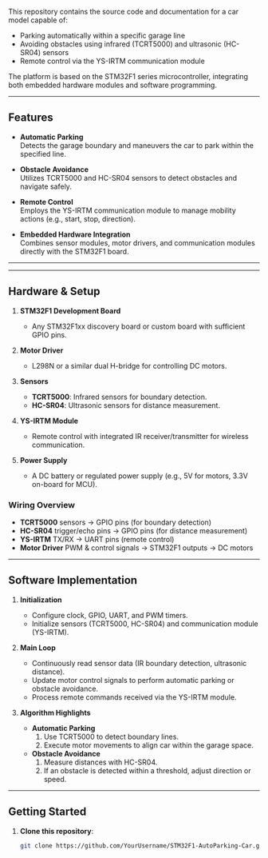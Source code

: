 This repository contains the source code and documentation for a car model capable of:
- Parking automatically within a specific garage line
- Avoiding obstacles using infrared (TCRT5000) and ultrasonic (HC-SR04) sensors
- Remote control via the YS-IRTM communication module

The platform is based on the STM32F1 series microcontroller, integrating both embedded hardware modules and software programming.

---

## Features

- **Automatic Parking**  
  Detects the garage boundary and maneuvers the car to park within the specified line.

- **Obstacle Avoidance**  
  Utilizes TCRT5000 and HC-SR04 sensors to detect obstacles and navigate safely.

- **Remote Control**  
  Employs the YS-IRTM communication module to manage mobility actions (e.g., start, stop, direction).

- **Embedded Hardware Integration**  
  Combines sensor modules, motor drivers, and communication modules directly with the STM32F1 board.

---
---

## Hardware & Setup

1. **STM32F1 Development Board**  
   - Any STM32F1xx discovery board or custom board with sufficient GPIO pins.

2. **Motor Driver**  
   - L298N or a similar dual H-bridge for controlling DC motors.

3. **Sensors**  
   - **TCRT5000**: Infrared sensors for boundary detection.  
   - **HC-SR04**: Ultrasonic sensors for distance measurement.

4. **YS-IRTM Module**  
   - Remote control with integrated IR receiver/transmitter for wireless communication.

5. **Power Supply**  
   - A DC battery or regulated power supply (e.g., 5V for motors, 3.3V on-board for MCU).

### Wiring Overview

- **TCRT5000** sensors → GPIO pins (for boundary detection)  
- **HC-SR04** trigger/echo pins → GPIO pins (for distance measurement)  
- **YS-IRTM** TX/RX → UART pins (remote control)  
- **Motor Driver** PWM & control signals → STM32F1 outputs → DC motors

---

## Software Implementation

1. **Initialization**  
   - Configure clock, GPIO, UART, and PWM timers.  
   - Initialize sensors (TCRT5000, HC-SR04) and communication module (YS-IRTM).

2. **Main Loop**  
   - Continuously read sensor data (IR boundary detection, ultrasonic distance).  
   - Update motor control signals to perform automatic parking or obstacle avoidance.  
   - Process remote commands received via the YS-IRTM module.

3. **Algorithm Highlights**  
   - **Automatic Parking**  
     1. Use TCRT5000 to detect boundary lines.  
     2. Execute motor movements to align car within the garage space.  
   - **Obstacle Avoidance**  
     1. Measure distances with HC-SR04.  
     2. If an obstacle is detected within a threshold, adjust direction or speed.

---

## Getting Started

1. **Clone this repository**:

   ```bash
   git clone https://github.com/YourUsername/STM32F1-AutoParking-Car.git
